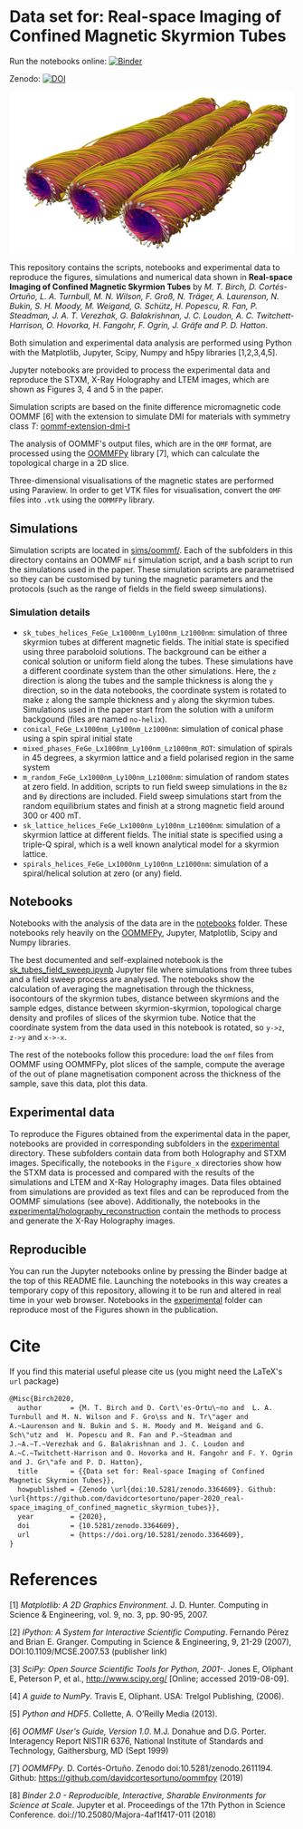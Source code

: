 # Data set for: Real-space Imaging of Confined Magnetic Skyrmion Tubes

Run the notebooks online: [![Binder](https://mybinder.org/badge_logo.svg)](https://mybinder.org/v2/gh/davidcortesortuno/paper-2019_resonant_xray_imaging_confined_magnetic_skyrmion_tubes/master)

Zenodo:                   [![DOI](https://zenodo.org/badge/DOI/10.5281/zenodo.3364609.svg)](https://doi.org/10.5281/zenodo.3364609)


![](figures/sk_tubes_vorticity_im.png)

This repository contains the scripts, notebooks and experimental data to
reproduce the figures, simulations and numerical data shown in **Real-space
Imaging of Confined Magnetic Skyrmion Tubes** by *M. T. Birch, D.
Cortés-Ortuño,  L. A. Turnbull, M. N.  Wilson, F. Groß, N.  Träger, A.
Laurenson, N. Bukin, S. H. Moody, M.  Weigand, G. Schütz, H. Popescu, R. Fan,
P. Steadman, J. A. T. Verezhak, G.  Balakrishnan, J. C. Loudon, A. C.
Twitchett-Harrison, O. Hovorka, H. Fangohr, F. Ogrin, J.  Gräfe and P. D.
Hatton*.

Both simulation and experimental data analysis are performed using Python with
the Matplotlib, Jupyter, Scipy, Numpy and h5py libraries [1,2,3,4,5].

Jupyter notebooks are provided to process the experimental data and reproduce
the STXM, X-Ray Holography and LTEM images, which are shown as Figures 3, 4 and
5 in the paper.

Simulation scripts are based on the finite difference micromagnetic code OOMMF [6]
with the extension to simulate DMI for materials with symmetry class *T*:
[oommf-extension-dmi-t](https://github.com/joommf/oommf-extension-dmi-t)

The analysis of OOMMF's output files, which are in the `OMF` format, are
processed using the [OOMMFPy](https://github.com/davidcortesortuno/oommfpy)
library [7], which can calculate the topological charge in a 2D slice. 

Three-dimensional visualisations of the magnetic states are performed using
Paraview. In order to get VTK files for visualisation, convert the `OMF` files
into `.vtk` using the `OOMMFPy` library.


## Simulations

Simulation scripts are located in [sims/oommf/](sims/oommf). Each of the
subfolders in this directory contains an OOMMF `mif` simulation script, and a
bash script to run the simulations used in the paper. These simulation scripts
are parametrised so they can be customised by tuning the magnetic parameters
and the protocols (such as the range of fields in the field sweep simulations).

### Simulation details

- `sk_tubes_helices_FeGe_Lx1000nm_Ly100nm_Lz1000nm`: simulation of three skyrmion tubes at different magnetic fields. The initial state is specified using three paraboloid solutions. The background can be either a conical solution or uniform field along the tubes. These simulations have a different coordinate system than the other simulations. Here, the `z` direction is along the tubes and the sample thickness is along the `y` direction, so in the data notebooks, the coordinate system is rotated to make `z` along the sample thickness and `y` along the skyrmion tubes. Simulations used in the paper start from the solution with a uniform backgound (files are named `no-helix`).
- `conical_FeGe_Lx1000nm_Ly100nm_Lz1000nm`: simulation of conical phase using a spin spiral initial state
- `mixed_phases_FeGe_Lx1000nm_Ly100nm_Lz1000nm_ROT`: simulation of spirals in 45 degrees, a skyrmion lattice and a field polarised region in the same system
- `m_random_FeGe_Lx1000nm_Ly100nm_Lz1000nm`: simulation of random states at zero field. In addition, scripts to run field sweep simulations in the `Bz` and `By` directions are included. Field sweep simulations start from the random equilibrium states and finish at a strong magnetic field around 300 or 400 mT.
- `sk_lattice_helices_FeGe_Lx1000nm_Ly100nm_Lz1000nm`: simulation of a skyrmion lattice at different fields. The initial state is specified using a triple-Q spiral, which is a well known analytical model for a skyrmion lattice.
- `spirals_helices_FeGe_Lx1000nm_Ly100nm_Lz1000nm`: simulation of a spiral/helical solution at zero (or any) field.

## Notebooks

Notebooks with the analysis of the data are in the [notebooks](notebooks)
folder. These notebooks rely heavily on the
[OOMMFPy](https://github.com/davidcortesortuno/oommfpy), Jupyter, Matplotlib,
Scipy and Numpy libraries. 

The best documented and self-explained notebook is the
[sk_tubes_field_sweep.ipynb](notebooks/sk_tubes_field_sweep.ipynb) Jupyter file
where simulations from three tubes and a field sweep process are analysed. The
notebooks show the calculation of averaging the magnetisation through the
thickness, isocontours of the skyrmion tubes, distance between skyrmions and
the sample edges, distance between skyrmion-skyrmion, topological charge
density and profiles of slices of the skyrmion tube. Notice that the coordinate
system from the data used in this notebook is rotated, so `y->z`, `z->y` and
`x->-x`.

The rest of the notebooks follow this procedure: load the `omf` files from
OOMMF using OOMMFPy, plot slices of the sample, compute the average of the out
of plane magnetisation component across the thickness of the sample, save this
data, plot this data.

## Experimental data

To reproduce the Figures obtained from the experimental data in the paper,
notebooks are provided in corresponding subfolders in the
[experimental](experimental) directory. These subfolders contain data from both
Holography and STXM images. Specifically, the notebooks in the `Figure_x`
directories show how the STXM data is processed and compared with the results
of the simulations and LTEM and X-Ray Holography images. Data files obtained
from simulations are provided as text files and can be reproduced from the
OOMMF simulations (see above). Additionally, the notebooks in the
[experimental/holography_reconstruction](experimental/holography_reconstruction)
contain the methods to process and generate the X-Ray Holography images.

## Reproducible

You can run the Jupyter notebooks online by pressing the Binder badge at the
top of this README file. Launching the notebooks in this way creates a
temporary copy of this repository, allowing it to be run and altered in real
time in your web browser. Notebooks in the [experimental](experimental) folder
can reproduce most of the Figures shown in the publication.

# Cite

If you find this material useful please cite us (you might need the LaTeX's
`url` package)

    @Misc{Birch2020,
      author       = {M. T. Birch and D. Cort\'es-Ortu\~no and  L. A. Turnbull and M. N. Wilson and F. Gro\ss and N. Tr\"ager and A.~Laurenson and N. Bukin and S. H. Moody and M. Weigand and G. Sch\"utz and  H. Popescu and R. Fan and P.~Steadman and J.~A.~T.~Verezhak and G. Balakrishnan and J. C. Loudon and A.~C.~Twitchett-Harrison and O. Hovorka and H. Fangohr and F. Y. Ogrin  and J. Gr\"afe and P. D. Hatton},
      title        = {{Data set for: Real-space Imaging of Confined Magnetic Skyrmion Tubes}},
      howpublished = {Zenodo \url{doi:10.5281/zenodo.3364609}. Github: \url{https://github.com/davidcortesortuno/paper-2020_real-space_imaging_of_confined_magnetic_skyrmion_tubes}},
      year         = {2020},
      doi          = {10.5281/zenodo.3364609},
      url          = {https://doi.org/10.5281/zenodo.3364609},
    }

# References

[1] *Matplotlib: A 2D Graphics Environment*. J. D. Hunter. Computing in Science
& Engineering, vol. 9, no. 3, pp. 90-95, 2007.

[2] *IPython: A System for Interactive Scientific Computing*. Fernando Pérez
and Brian E. Granger. Computing in Science & Engineering, 9, 21-29 (2007),
DOI:10.1109/MCSE.2007.53 (publisher link)

[3] *SciPy: Open Source Scientific Tools for Python, 2001-*. Jones E, Oliphant
E, Peterson P, et al., http://www.scipy.org/ [Online; accessed 2019-08-09].

[4] *A guide to NumPy*. Travis E, Oliphant. USA: Trelgol Publishing, (2006).

[5] *Python and HDF5*. Collette, A. O’Reilly Media (2013).

[6] *OOMMF User's Guide, Version 1.0*. M.J. Donahue and D.G. Porter.
Interagency Report NISTIR 6376, National Institute of Standards and Technology,
Gaithersburg, MD (Sept 1999) 

[7] *OOMMFPy*. D. Cortés-Ortuño. Zenodo doi:10.5281/zenodo.2611194. Github:
https://github.com/davidcortesortuno/oommfpy (2019)

[8] *Binder 2.0 - Reproducible, Interactive, Sharable Environments for Science
at Scale*. Jupyter et al. Proceedings of the 17th Python in Science Conference.
doi://10.25080/Majora-4af1f417-011 (2018)
